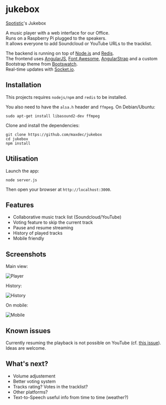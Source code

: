 jukebox
=======

[Spotistic](https://spotistic.com)'s Jukebox

A music player with a web interface for our Office.  
Runs on a Raspberry Pi plugged to the speakers.  
It allows everyone to add Soundcloud or YouTube URLs to the tracklist.

The backend is running on top of [Node.js](http://nodejs.org/) and [Redis](http://redis.io/).  
The frontend uses [AngularJS](https://angularjs.org/), [Font Awesome](http://fontawesome.io/), [AngularStrap](http://mgcrea.github.io/angular-strap/) and a custom Bootstrap theme from [Bootswatch](http://bootswatch.com/superhero/).  
Real-time updates with [Socket.io](http://socket.io/).

## Installation
This projects requires `nodejs/npm` and `redis` to be installed.

You also need to have the `alsa.h` header and `ffmpeg`. On Debian/Ubuntu:

```
sudo apt-get install libasound2-dev ffmpeg
```

Clone and install the dependencies:

```
git clone https://github.com/maxdec/jukebox
cd jukebox
npm install
```

## Utilisation
Launch the app:

```
node server.js
```
Then open your browser at `http://localhost:3000`.

## Features

- Collaborative music track list (Soundcloud/YouTube)
- Voting feature to skip the current track
- Pause and resume streaming
- History of played tracks
- Mobile friendly

## Screenshots

Main view:

![Player](https://github.com/maxdec/jukebox/raw/master/images/playing.png)

History:

![History](https://github.com/maxdec/jukebox/raw/master/images/history.png)

On mobile:

![Mobile](https://github.com/maxdec/jukebox/raw/master/images/mobile.png)

## Known issues

Currently resuming the playback is not possible on YouTube (cf. [this issue](https://github.com/fent/node-ytdl/issues/32)).  
Ideas are welcome.

## What's next?

- Volume adjustement
- Better voting system
- Tracks rating? Votes in the tracklist?
- Other platforms?
- Text-to-Speech useful info from time to time (weather?)